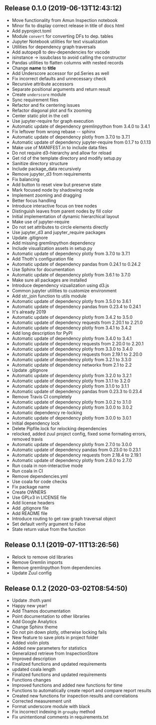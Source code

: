 
## Release 0.1.0 (2019-06-13T12:43:12)
* Move functionality from Amun Inspection notebook
* Minor fix to display correct release in title of docs html
* Add pyproject.toml
* Module `convert` for converting DFs to dep. tables
* Jupyter Notebook utilities for text visualization
* Utilities for dependency graph traversals
* Add autopep8 to dev-dependencies for vscode
* isinstance -> issubclass to avoid calling the constructor
* Pandas utilities to flatten columns with nested records
* Change __name__ to __title__
* Add Underscore accessor for pd.Series as well
* Fix incorrect defaults and unnecessary check
* Recursive attribute accessors
* Separate positional arguments and return result
* Create `underscore` module
* Sync requirement files
* Refactor and fix centering issues
* Refactor diagonal plot and fix zooming
* Center static plot in the cell
* Use jupyter-require for graph execution
* Automatic update of dependency gremlinpython from 3.4.0 to 3.4.1
* Fix leftover from wrong rebase -- sphinx
* Automatic update of dependency plotly from 3.7.0 to 3.7.1
* Automatic update of dependency jupyter-require from 0.1.7 to 0.1.13
* Make use of MANIFEST.in to include data files
* Do not require d3-hierarchy and allow for reload
* Get rid of the template directory and modify setup.py
* Sanitize directory structure
* Include package_data recursively
* Remove jupyter_d3 from requirements
* Fix balancing
* Add button to reset view but preserve state
* Mark focused node by shadowing node
* Implement zooming and dragging
* Better focus handling
* Introduce interactive focus on tree nodes
* Distinguish leaves from parent nodes by fill color
* Initial implementation of dynamic hierarchical layout
* Make use of jupyter-require
* Do not set attributes to circle elements directly
* Use jupyter_d3 and jupyter_require packages
* Update .gitignore
* Add missing gremlinpython dependency
* Include visualization assets in setup.py
* Automatic update of dependency plotly from 3.7.0 to 3.7.1
* Add Thoth's configuration file
* Automatic update of dependency pandas from 0.24.1 to 0.24.2
* Use Sphinx for documentation
* Automatic update of dependency plotly from 3.6.1 to 3.7.0
* Make sure all packages are installed
* Introduce dependency vizualization using d3.js
* Common jupyter utilities to customize environment
* Add str_join function to utils module
* Automatic update of dependency plotly from 3.5.0 to 3.6.1
* Automatic update of dependency pandas from 0.23.4 to 0.24.1
* It's already 2019
* Automatic update of dependency plotly from 3.4.2 to 3.5.0
* Automatic update of dependency requests from 2.20.1 to 2.21.0
* Automatic update of dependency plotly from 3.4.1 to 3.4.2
* Add long description for PyPI
* Automatic update of dependency plotly from 3.4.0 to 3.4.1
* Automatic update of dependency requests from 2.20.0 to 2.20.1
* Automatic update of dependency plotly from 3.3.0 to 3.4.0
* Automatic update of dependency requests from 2.19.1 to 2.20.0
* Automatic update of dependency plotly from 3.2.1 to 3.3.0
* Automatic update of dependency networkx from 2.1 to 2.2
* Update .gitignore
* Automatic update of dependency plotly from 3.2.0 to 3.2.1
* Automatic update of dependency plotly from 3.1.1 to 3.2.0
* Automatic update of dependency plotly from 3.1.0 to 3.1.1
* Automatic update of dependency pandas from 0.23.3 to 0.23.4
* Remove Travis CI completely
* Automatic update of dependency plotly from 3.0.2 to 3.1.0
* Automatic update of dependency plotly from 3.0.0 to 3.0.2
* Automatic dependency re-locking
* Automatic update of dependency plotly from 3.0.0 to 3.0.1
* Initial dependency lock
* Delete Pipfile.lock for relocking dependencies
* relocked, added zuul project config, fixed some formating errors, removed travis
* Automatic update of dependency plotly from 2.7.0 to 3.0.0
* Automatic update of dependency pandas from 0.23.0 to 0.23.1
* Automatic update of dependency requests from 2.18.4 to 2.19.1
* Automatic update of dependency plotly from 2.6.0 to 2.7.0
* Run coala in non-interactive mode
* Run coala in CI
* Remove dependencies.yml
* Use coala for code checks
* Fix package name
* Create OWNERS
* Use GPLv3 in LICENSE file
* Add license headers
* Add .gitignore file
* Add README file
* Introduce routing to get raw graph traversal object
* Set default verify argument to False
* State return value from the function

## Release 0.1.1 (2019-07-11T13:26:56)
* Relock to remove old libraries
* Remove Gremlin imports
* Remove gremlinpython from dependencies
* Update Zuul config

## Release 0.1.2 (2020-03-02T08:54:50)
* Update .thoth.yaml
* Happy new year!
* Add Thamos documentation
* Point documentation to other libraries
* Add Google Analytics
* Change Sphinx theme
* Do not pin down plotly, otherwise locking fails
* New feature to save plots in project folder
* Added violin plots
* Added new parameters for statistics
* Generalized retrieve from InspectionStore
* Improved description
* Finalized functions and updated requirements
* updated coala length
* Finalized functions and updated requirements
* Functions changes
* Improved functions and added new functions for time
* Functions to automatically create report and compare report results
* Created new functions for inspection results and correlations
* Corrected measurement unit
* Format underscore module with black
* Fix incorrect indexing in `groupby` method
* Fix unintentional comments in requirements.txt
